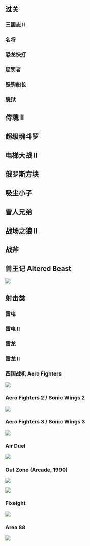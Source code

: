 ## 过关

### 三国志 II

### 名将

### 恐龙快打

### 惩罚者

### 铁钩船长

### 脱狱

## 侍魂 II

## 超级魂斗罗

## 电梯大战 II

## 俄罗斯方块

## 吸尘小子

## 雪人兄弟

## 战场之狼 II

## 战斧 

## 兽王记 Altered Beast 

![](https://photos.wowroms.com/emulators-roms-logo/54/1773/420-420/altbeast.jpg)

## 射击类

### 雷电

### 雷电 II

### 雷龙 

### 雷龙 II

### 四国战机 Aero Fighters 

![](https://photos.wowroms.com/emulators-roms-logo/54/1697/420-420/aerfboot.jpg)

### Aero Fighters 2 / Sonic Wings 2

![](https://photos.wowroms.com/emulators-roms-logo/54/7392/420-420/sonicwi2.jpg)

### Aero Fighters 3 / Sonic Wings 3

![](https://photos.wowroms.com/emulators-roms-logo/54/7393/420-420/sonicwi3.jpg)

### Air Duel 

![](https://photos.wowroms.com/emulators-roms-logo/54/1722/420-420/airduel.jpg)

### Out Zone (Arcade, 1990)

![](https://photos.wowroms.com/emulators-roms-logo/54/5787/420-420/outzone.jpg)

 
![](http://www.emugek.com/assets/image/5outzone.png)

### Fixeight

![](https://photos.wowroms.com/emulators-roms-logo/29/83112/420-420/fixeighta-image.jpg)

### Area 88

![](https://photos.wowroms.com/emulators-roms-logo/54/1888/420-420/area88r.jpg)
